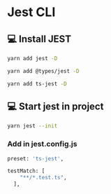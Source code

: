 # Jest CLI

## 💻 Install JEST

```bash
yarn add jest -D
```
```bash
yarn add @types/jest -D
```
```bash
yarn add ts-jest -D
```

## 💻  Start jest in project

```bash
yarn jest --init 
```

### Add in jest.config.js
```bash
preset: 'ts-jest',
```

```bash
testMatch: [
    "**/*.test.ts",
  ],
```


